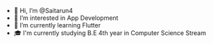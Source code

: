 - 👋 Hi, I’m @Saitarun4
- 👀 I’m interested in App Development
- 🌱 I’m currently learning Flutter
- 🎓 I'm currently studying B.E 4th year in Computer Science Stream
